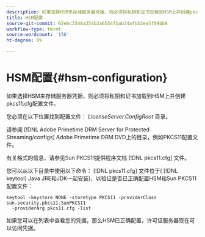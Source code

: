 ```yaml
---
description: 如果选择HSM来存储服务器凭据，则必须将私钥和证书加载到HSM上并创建pkcs11.cfg配置文件。
title: HSM配置
source-git-commit: 02ebc3548a254b2a6554f1ab34afbb3ea5f09bb8
workflow-type: tm+mt
source-wordcount: '156'
ht-degree: 0%

---
```


# HSM配置{#hsm-configuration}

如果选择HSM来存储服务器凭据，则必须将私钥和证书加载到HSM上并创建pkcs11.cfg配置文件。

您必须在以下位置找到配置文件： *LicenseServer.ConfigRoot* 目录。

请参阅 [!DNL Adobe Primetime DRM Server for Protected Streaming/configs] Adobe Primetime DRM DVD上的目录，例如PKCS11配置文件。

有关格式的信息，请参见Sun PKCS11提供程序文档 [!DNL pkcs11.cfg] 文件。

您可以从以下目录中使用以下命令： [!DNL pkcs11.cfg] 文件位于( [!DNL keytool] Java JRE和JDK一起安装)，以验证是否已正确配置HSM和Sun PKCS11配置文件：

```
keytool -keystore NONE -storetype PKCS11 -providerClass sun.security.pkcs11.SunPKCS11 
  -providerArg pkcs11.cfg -list
```

如果您可以在列表中查看您的凭据，那么HSM已正确配置，许可证服务器现在可以访问凭据。
